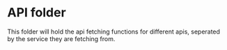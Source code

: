 # API folder

This folder will hold the api fetching functions for different apis, seperated by the service they are fetching from.
